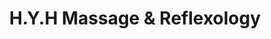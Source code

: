 ---
title: "H.Y.H Massage & Reflexology"
url: /albuquerque/h-y-h-massage-and-reflexology/
shop: massage
---